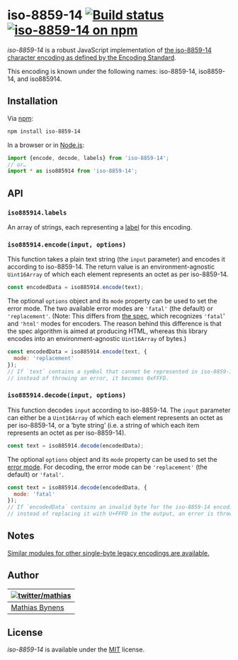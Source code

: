 # iso-8859-14 [![Build status](https://github.com/mathiasbynens/iso-8859-14/workflows/run-checks/badge.svg)](https://github.com/mathiasbynens/iso-8859-14/actions?query=workflow%3Arun-checks) [![iso-8859-14 on npm](https://img.shields.io/npm/v/iso-8859-14)](https://www.npmjs.com/package/iso-8859-14)

_iso-8859-14_ is a robust JavaScript implementation of [the iso-8859-14 character encoding as defined by the Encoding Standard](https://encoding.spec.whatwg.org/#iso-8859-14).

This encoding is known under the following names: iso-8859-14, iso8859-14, and iso885914.

## Installation

Via [npm](https://www.npmjs.com/):

```bash
npm install iso-8859-14
```

In a browser or in [Node.js](https://nodejs.org/):

```js
import {encode, decode, labels} from 'iso-8859-14';
// or…
import * as iso885914 from 'iso-8859-14';
```

## API

### `iso885914.labels`

An array of strings, each representing a [label](https://encoding.spec.whatwg.org/#label) for this encoding.

### `iso885914.encode(input, options)`

This function takes a plain text string (the `input` parameter) and encodes it according to iso-8859-14. The return value is an environment-agnostic `Uint16Array` of which each element represents an octet as per iso-8859-14.

```js
const encodedData = iso885914.encode(text);
```

The optional `options` object and its `mode` property can be used to set the error mode. The two available error modes are `'fatal'` (the default) or `'replacement'`. (Note: This differs from [the spec](https://encoding.spec.whatwg.org/#error-mode), which recognizes `'fatal`' and `'html'` modes for encoders. The reason behind this difference is that the spec algorithm is aimed at producing HTML, whereas this library encodes into an environment-agnostic `Uint16Array` of bytes.)

```js
const encodedData = iso885914.encode(text, {
  mode: 'replacement'
});
// If `text` contains a symbol that cannot be represented in iso-8859-14,
// instead of throwing an error, it becomes 0xFFFD.
```

### `iso885914.decode(input, options)`

This function decodes `input` according to iso-8859-14. The `input` parameter can either be a `Uint16Array` of which each element represents an octet as per iso-8859-14, or a ‘byte string’ (i.e. a string of which each item represents an octet as per iso-8859-14).

```js
const text = iso885914.decode(encodedData);
```

The optional `options` object and its `mode` property can be used to set the [error mode](https://encoding.spec.whatwg.org/#error-mode). For decoding, the error mode can be `'replacement'` (the default) or `'fatal'`.

```js
const text = iso885914.decode(encodedData, {
  mode: 'fatal'
});
// If `encodedData` contains an invalid byte for the iso-8859-14 encoding,
// instead of replacing it with U+FFFD in the output, an error is thrown.
```

## Notes

[Similar modules for other single-byte legacy encodings are available.](https://www.npmjs.com/browse/keyword/legacy-encoding)

## Author

| [![twitter/mathias](https://gravatar.com/avatar/24e08a9ea84deb17ae121074d0f17125?s=70)](https://twitter.com/mathias "Follow @mathias on Twitter") |
|---|
| [Mathias Bynens](https://mathiasbynens.be/) |

## License

_iso-8859-14_ is available under the [MIT](https://mths.be/mit) license.
